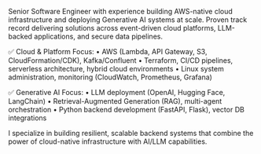 Senior Software Engineer with experience building AWS-native cloud infrastructure and deploying Generative AI systems at scale. Proven track record delivering solutions across event-driven cloud platforms, LLM-backed applications, and secure data pipelines.

✅ Cloud & Platform Focus:
 • AWS (Lambda, API Gateway, S3, CloudFormation/CDK), Kafka/Confluent
 • Terraform, CI/CD pipelines, serverless architecture, hybrid cloud environments
 • Linux system administration, monitoring (CloudWatch, Prometheus, Grafana)

✅ Generative AI Focus:
 • LLM deployment (OpenAI, Hugging Face, LangChain)
 • Retrieval-Augmented Generation (RAG), multi-agent orchestration
 • Python backend development (FastAPI, Flask), vector DB integrations

I specialize in building resilient, scalable backend systems that combine the power of cloud-native infrastructure with AI/LLM capabilities. 
